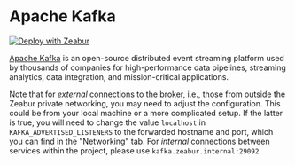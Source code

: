 # Apache Kafka

[![Deploy with Zeabur](https://zeabur.com/button.svg)](https://zeabur.com/templates/ZBC4S7)

[Apache Kafka](https://kafka.apache.org) is an open-source distributed event streaming platform used by thousands of companies for high-performance data pipelines, streaming analytics, data integration, and mission-critical applications.

Note that for _external_ connections to the broker, i.e., those from outside the Zeabur private networking, you may need to adjust the configuration. This could be from your local machine or a more complicated setup. If the latter is true, you will need to change the value `localhost` in `KAFKA_ADVERTISED_LISTENERS` to the forwarded hostname and port, which you can find in the "Networking" tab. For _internal_ connections between services within the project, please use `kafka.zeabur.internal:29092`.
